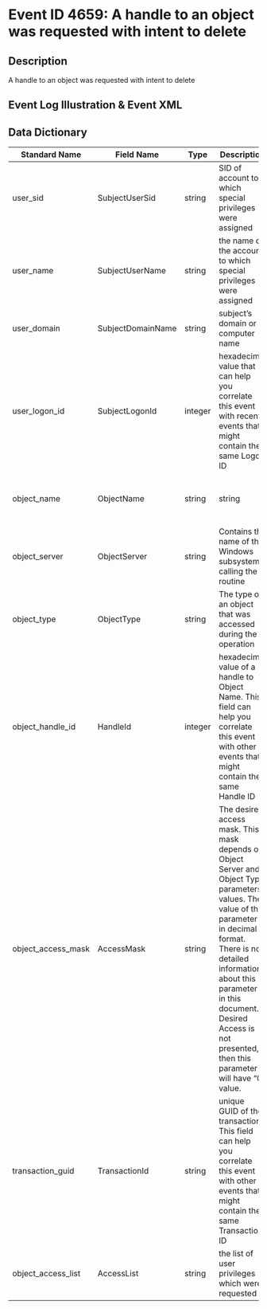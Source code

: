 # Event ID 4659: A handle to an object was requested with intent to delete

## Description

A handle to an object was requested with intent to delete

## Event Log Illustration & Event XML



## Data Dictionary

|	Standard Name	|	Field Name	|	Type	|	Description	|	Sample Value	|
|	----------------	|	----------------	|	----------------	|	----------------	|	----------------	|
|	user_sid	|	SubjectUserSid	|	string	|	SID of account to which special privileges were assigned	|	S-1-5-21-3457937927-2839227994-823803824-1104		|
|	user_name	|	SubjectUserName	|	string	|	the name of the account to which special privileges were assigned	|	dadmin		|
|	user_domain	|	SubjectDomainName	|	string	|	subject’s domain or computer name	|	CONTOSO		|
|	user_logon_id	|	SubjectLogonId	|	integer	|	hexadecimal value that can help you correlate this event with recent events that might contain the same Logon ID	|	0x671101		|
|	object_name	|	ObjectName	|	string	|	string|the name of the object that was accessed during the operation	|	-		|
|	object_server		|	ObjectServer	|	string	|	Contains the name of the Windows subsystem calling the routine	|	-		|
|	object_type		|	ObjectType	|	string	|	The type of an object that was accessed during the operation	|	-		|
|	object_handle_id		|	HandleId	|	integer	|	hexadecimal value of a handle to Object Name. This field can help you correlate this event with other events that might contain the same Handle ID	|	0x0		|
|	object_access_mask		|	AccessMask	|	string	|	The desired access mask. This mask depends on Object Server and Object Type parameters values. The value of this parameter is in decimal format. There is no detailed information about this parameter in this document. If Desired Access is not presented, then this parameter will have “0” value.	|	-		|
|	transaction_guid		|	TransactionId	|	string	|	unique GUID of the transaction. This field can help you correlate this event with other events that might contain the same Transaction ID	|	-		|
|	object_access_list		|	AccessList	|	string	|	the list of user privileges which were requested	|	-		|
